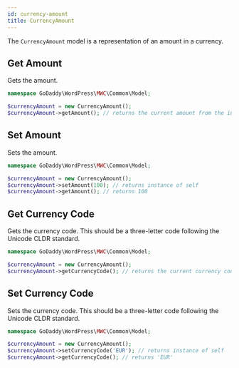 ```yaml
---
id: currency-amount
title: CurrencyAmount
---
```


The `CurrencyAmount` model is a representation of an amount in a currency.

## Get Amount

Gets the amount.

```php
namespace GoDaddy\WordPress\MWC\Common\Model;

$currencyAmount = new CurrencyAmount();
$currencyAmount->getAmount(); // returns the current amount from the instance
```

## Set Amount

Sets the amount.

```php
namespace GoDaddy\WordPress\MWC\Common\Model;

$currencyAmount = new CurrencyAmount();
$currencyAmount->setAmount(100); // returns instance of self
$currencyAmount->getAmount(); // returns 100
```

## Get Currency Code

Gets the currency code. This should be a three-letter code following the Unicode CLDR standard.

```php
namespace GoDaddy\WordPress\MWC\Common\Model;

$currencyAmount = new CurrencyAmount();
$currencyAmount->getCurrencyCode(); // returns the current currency code from the instance
```

## Set Currency Code

Sets the currency code. This should be a three-letter code following the Unicode CLDR standard.

```php
namespace GoDaddy\WordPress\MWC\Common\Model;

$currencyAmount = new CurrencyAmount();
$currencyAmount->setCurrencyCode('EUR'); // returns instance of self
$currencyAmount->getCurrencyCode(); // returns 'EUR'
```